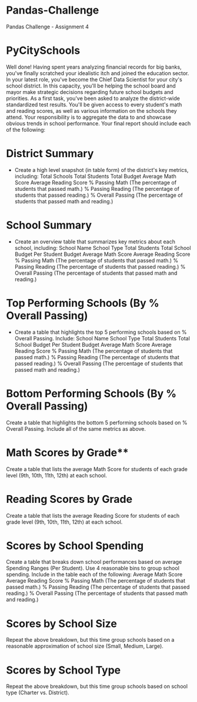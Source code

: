 # Pandas-Challenge
Pandas Challenge - Assignment 4

# PyCitySchools
Well done! Having spent years analyzing financial records for big banks, you've finally scratched your idealistic itch and joined the education sector. In your latest role, you've become the Chief Data Scientist for your city's school district. In this capacity, you'll be helping the  school board and mayor make strategic decisions regarding future school budgets and priorities.
As a first task, you've been asked to analyze the district-wide standardized test results. You'll be given access to every student's math and reading scores, as well as various information on the schools they attend. Your responsibility is to aggregate the data to and showcase obvious trends in school performance.
Your final report should include each of the following:

# District Summary
- Create a high level snapshot (in table form) of the district's key metrics, including:
  Total Schools
  Total Students
  Total Budget
  Average Math Score
  Average Reading Score
  % Passing Math (The percentage of students that passed math.)
  % Passing Reading (The percentage of students that passed reading.)
  % Overall Passing (The percentage of students that passed math and reading.)
 
# School Summary
- Create an overview table that summarizes key metrics about each school, including:
  School Name
  School Type
  Total Students
  Total School Budget
  Per Student Budget
  Average Math Score
  Average Reading Score
  % Passing Math (The percentage of students that passed math.)
  % Passing Reading (The percentage of students that passed reading.)
  % Overall Passing (The percentage of students that passed math and reading.)
 
# Top Performing Schools (By % Overall Passing)
- Create a table that highlights the top 5 performing schools based on % Overall Passing. Include:
  School Name
  School Type
  Total Students
  Total School Budget
  Per Student Budget
  Average Math Score
   Average Reading Score
  % Passing Math (The percentage of students that passed math.)
  % Passing Reading (The percentage of students that passed reading.)
  % Overall Passing (The percentage of students that passed math and reading.)

# Bottom Performing Schools (By % Overall Passing)
Create a table that highlights the bottom 5 performing schools based on % Overall Passing. Include all of the same metrics as above.

# Math Scores by Grade**
Create a table that lists the average Math Score for students of each grade level (9th, 10th, 11th, 12th) at each school.

# Reading Scores by Grade
Create a table that lists the average Reading Score for students of each grade level (9th, 10th, 11th, 12th) at each school.

# Scores by School Spending
Create a table that breaks down school performances based on average Spending Ranges (Per Student). Use 4 reasonable bins to group school spending. Include in the table each of the following:
Average Math Score
Average Reading Score
% Passing Math (The percentage of students that passed math.)
% Passing Reading (The percentage of students that passed reading.)
% Overall Passing (The percentage of students that passed math and reading.)

# Scores by School Size
Repeat the above breakdown, but this time group schools based on a reasonable approximation of school size (Small, Medium, Large).

# Scores by School Type
Repeat the above breakdown, but this time group schools based on school type (Charter vs. District).
